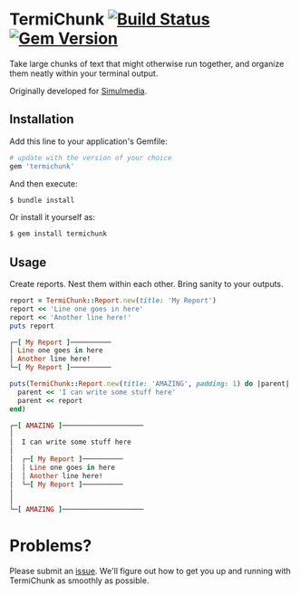 # TermiChunk [![Build Status](https://travis-ci.com/kevinstuffandthings/termichunk.svg?branch=master)](https://travis-ci.com/kevinstuffandthings/termichunk) [![Gem Version](https://badge.fury.io/rb/termichunk.svg)](https://badge.fury.io/rb/termichunk)

Take large chunks of text that might otherwise run together, and organize them neatly within your terminal output.

Originally developed for [Simulmedia](https://simulmedia.com).

## Installation
Add this line to your application's Gemfile:

```ruby
# update with the version of your choice
gem 'termichunk'
```

And then execute:

```bash
$ bundle install
```

Or install it yourself as:

```bash
$ gem install termichunk
```

## Usage
Create reports. Nest them within each other. Bring sanity to your outputs.

```ruby
report = TermiChunk::Report.new(title: 'My Report')
report << 'Line one goes in here'
report << 'Another line here!'
puts report

┌─[ My Report ]──────────
│ Line one goes in here
│ Another line here!
└─[ My Report ]──────────

puts(TermiChunk::Report.new(title: 'AMAZING', padding: 1) do |parent|
  parent << 'I can write some stuff here'
  parent << report
end)

┌─[ AMAZING ]────────────────────
│
│  I can write some stuff here
│
│  ┌─[ My Report ]──────────
│  │ Line one goes in here
│  │ Another line here!
│  └─[ My Report ]──────────
│
│
└─[ AMAZING ]────────────────────
```

# Problems?
Please submit an [issue](https://github.com/kevinstuffandthings/termichunk/issues).
We'll figure out how to get you up and running with TermiChunk as smoothly as possible.
